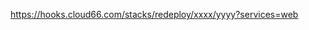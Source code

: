 <!-- layout:code post: redeployment-hook_for-docker-stacks -->


https://hooks.cloud66.com/stacks/redeploy/xxxx/yyyy?services=web
